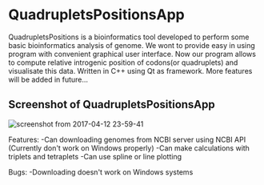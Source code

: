 # QuadrupletsPositionsApp
QuadrupletsPositions is a bioinformatics tool developed to perform some basic bioinformatics analysis of genome. We wont to provide easy in using program with convenient graphical user interface. 
Now our program allows to compute relative introgenic position of codons(or quadruplets) and visualisate this data.
Written in C++ using Qt as framework.
More features will be added in future...

## Screenshot of QuadrupletsPositionsApp
![screenshot from 2017-04-12 23-59-41](https://cloud.githubusercontent.com/assets/26273274/24979483/f2954e9e-1fdc-11e7-9b04-7a2675d2397d.png)


Features:
  -Can downloading genomes from NCBI server using NCBI API (Currently don't work on Windows properly)
  -Can make calculations with triplets and tetraplets
  -Can use spline or line plotting

Bugs:
  -Downloading doesn't work on Windows systems
